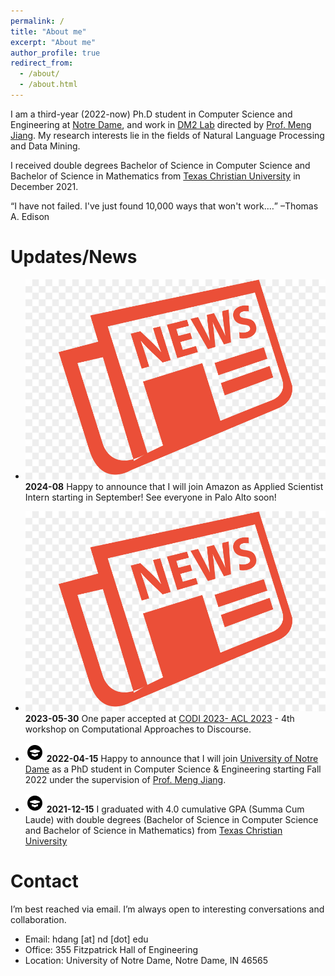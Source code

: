 ```yaml
---
permalink: /
title: "About me"
excerpt: "About me"
author_profile: true
redirect_from: 
  - /about/
  - /about.html
---
```

I am a third-year (2022-now) Ph.D student in Computer Science and Engineering at [Notre Dame](https://www.nd.edu/), and work in [DM2 Lab](http://www.meng-jiang.com/lab.html) directed by [Prof. Meng Jiang](http://www.meng-jiang.com/). My research interests lie in the fields of Natural Language Processing and Data Mining.

I received double degrees Bachelor of Science in Computer Science and Bachelor of Science in Mathematics from [Texas Christian University](https://www.tcu.edu) in December 2021. 


<q>I have not failed. I've just found 10,000 ways that won't work.&#8230;</q> &#8211;Thomas A. Edison


Updates/News
======
- ![](/icons/news.png) **2024-08** Happy to announce that I will join Amazon as Applied Scientist Intern starting in September! See everyone in Palo Alto soon! 

- ![](/icons/news.png) **2023-05-30** One paper accepted at [CODI 2023- ACL 2023](https://sites.google.com/view/codi-2023/) - 4th workshop on Computational Approaches to Discourse. 

- ![](/icons/education_icon.png) **2022-04-15** Happy to announce that I will join [University of Notre Dame](https://www.nd.edu/) as a PhD student in Computer Science & Engineering starting Fall 2022 under the supervision of [Prof. Meng Jiang](http://www.meng-jiang.com/). 

- ![](/icons/education_icon.png) **2021-12-15** I graduated with 4.0 cumulative GPA (Summa Cum Laude) with double degrees (Bachelor of Science in Computer Science and Bachelor of Science in Mathematics) from [Texas Christian University](https://www.tcu.edu)


Contact
======
I’m best reached via email. I’m always open to interesting conversations and collaboration.
- Email: hdang [at] nd [dot] edu
- Office: 355 Fitzpatrick Hall of Engineering
- Location: University of Notre Dame, Notre Dame, IN 46565

<!---
Site-wide configuration
------
The main configuration file for the site is in the base directory in [_config.yml](https://github.com/academicpages/academicpages.github.io/blob/master/_config.yml), which defines the content in the sidebars and other site-wide features. You will need to replace the default variables with ones about yourself and your site's github repository. The configuration file for the top menu is in [_data/navigation.yml](https://github.com/academicpages/academicpages.github.io/blob/master/_data/navigation.yml). For example, if you don't have a portfolio or blog posts, you can remove those items from that navigation.yml file to remove them from the header. 

Create content & metadata
------
For site content, there is one markdown file for each type of content, which are stored in directories like _publications, _talks, _posts, _teaching, or _pages. For example, each talk is a markdown file in the [_talks directory](https://github.com/academicpages/academicpages.github.io/tree/master/_talks). At the top of each markdown file is structured data in YAML about the talk, which the theme will parse to do lots of cool stuff. The same structured data about a talk is used to generate the list of talks on the [Talks page](https://academicpages.github.io/talks), each [individual page](https://academicpages.github.io/talks/2012-03-01-talk-1) for specific talks, the talks section for the [CV page](https://academicpages.github.io/cv), and the [map of places you've given a talk](https://academicpages.github.io/talkmap.html) (if you run this [python file](https://github.com/academicpages/academicpages.github.io/blob/master/talkmap.py) or [Jupyter notebook](https://github.com/academicpages/academicpages.github.io/blob/master/talkmap.ipynb), which creates the HTML for the map based on the contents of the _talks directory).

**Markdown generator**

I have also created [a set of Jupyter notebooks](https://github.com/academicpages/academicpages.github.io/tree/master/markdown_generator
) that converts a CSV containing structured data about talks or presentations into individual markdown files that will be properly formatted for the academicpages template. The sample CSVs in that directory are the ones I used to create my own personal website at stuartgeiger.com. My usual workflow is that I keep a spreadsheet of my publications and talks, then run the code in these notebooks to generate the markdown files, then commit and push them to the GitHub repository.

How to edit your site's GitHub repository
------
Many people use a git client to create files on their local computer and then push them to GitHub's servers. If you are not familiar with git, you can directly edit these configuration and markdown files directly in the github.com interface. Navigate to a file (like [this one](https://github.com/academicpages/academicpages.github.io/blob/master/_talks/2012-03-01-talk-1.md) and click the pencil icon in the top right of the content preview (to the right of the "Raw | Blame | History" buttons). You can delete a file by clicking the trashcan icon to the right of the pencil icon. You can also create new files or upload files by navigating to a directory and clicking the "Create new file" or "Upload files" buttons. 

Example: editing a markdown file for a talk
![Editing a markdown file for a talk](/images/editing-talk.png)

For more info
------
More info about configuring academicpages can be found in [the guide](https://academicpages.github.io/markdown/). The [guides for the Minimal Mistakes theme](https://mmistakes.github.io/minimal-mistakes/docs/configuration/) (which this theme was forked from) might also be helpful.
--->
